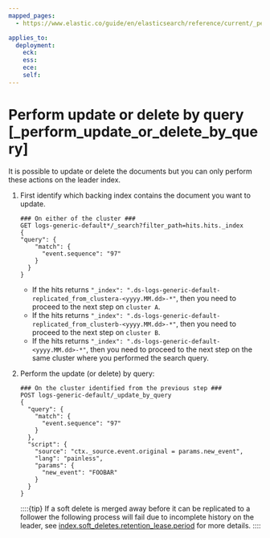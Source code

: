```yaml
---
mapped_pages:
  - https://www.elastic.co/guide/en/elasticsearch/reference/current/_perform_update_or_delete_by_query.html

applies_to:
  deployment:
    eck: 
    ess: 
    ece: 
    self: 
---
```


# Perform update or delete by query [_perform_update_or_delete_by_query]

It is possible to update or delete the documents but you can only perform these actions on the leader index.

1. First identify which backing index contains the document you want to update.

    ```console
    ### On either of the cluster ###
    GET logs-generic-default*/_search?filter_path=hits.hits._index
    {
    "query": {
        "match": {
          "event.sequence": "97"
        }
      }
    }
    ```

    * If the hits returns `"_index": ".ds-logs-generic-default-replicated_from_clustera-<yyyy.MM.dd>-*"`, then you need to proceed to the next step on `cluster A`.
    * If the hits returns `"_index": ".ds-logs-generic-default-replicated_from_clusterb-<yyyy.MM.dd>-*"`, then you need to proceed to the next step on `cluster B`.
    * If the hits returns `"_index": ".ds-logs-generic-default-<yyyy.MM.dd>-*"`, then you need to proceed to the next step on the same cluster where you performed the search query.

2. Perform the update (or delete) by query:

    ```console
    ### On the cluster identified from the previous step ###
    POST logs-generic-default/_update_by_query
    {
      "query": {
        "match": {
          "event.sequence": "97"
        }
      },
      "script": {
        "source": "ctx._source.event.original = params.new_event",
        "lang": "painless",
        "params": {
          "new_event": "FOOBAR"
        }
      }
    }
    ```

    ::::{tip} 
    If a soft delete is merged away before it can be replicated to a follower the following process will fail due to incomplete history on the leader, see [index.soft_deletes.retention_lease.period](https://www.elastic.co/guide/en/elasticsearch/reference/current/index-modules.html#ccr-index-soft-deletes-retention-period) for more details.
    ::::


